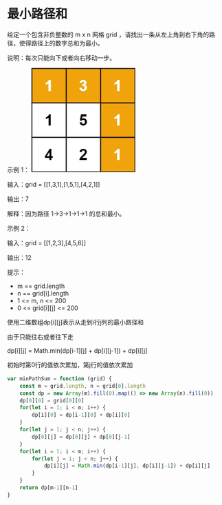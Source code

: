 # 最小路径和

给定一个包含非负整数的 m x n 网格 grid ，请找出一条从左上角到右下角的路径，使得路径上的数字总和为最小。

说明：每次只能向下或者向右移动一步。

 

示例 1：
![最小路径和](./minpath.jpg)

输入：grid = [[1,3,1],[1,5,1],[4,2,1]]

输出：7

解释：因为路径 1→3→1→1→1 的总和最小。

示例 2：

输入：grid = [[1,2,3],[4,5,6]]

输出：12
 

提示：

* m == grid.length
* n == grid[i].length
* 1 <= m, n <= 200
* 0 <= grid[i][j] <= 200



使用二维数组dp[i][j]表示从走到i行j列的最小路径和

由于只能往右或者往下走

dp[i][j] = Math.min(dp[i-1][j] + dp[i][j-1]) + dp[i][j]

初始时第0行的值依次累加，第j行的值依次累加


```js
var minPathSum = function (grid) {
    const m = grid.length, n = grid[0].length
    const dp = new Array(m).fill(0).map(() => new Array(n).fill(0))
    dp[0][0] = grid[0][0]
    for(let i = 1; i < m; i++) {
        dp[i][0] = dp[i-1][0] + dp[i][0]
    }
    for(let j = 1; j < n; j++) {
        dp[0][j] = dp[0][j] + dp[0][j-1]
    }
    for(let i = 1; i < m; i++) {
        for(let j = 1; j < n; j++) {
            dp[i][j] = Math.min(dp[i-1][j], dp[i][j-1]) + dp[i][j]
        }
    }
    return dp[m-1][n-1]
}
```

